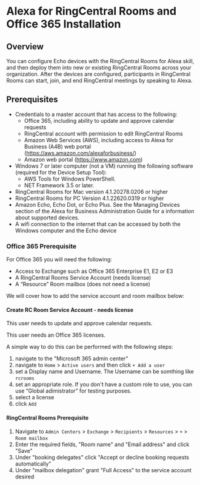 # Alexa for RingCentral Rooms and Office 365 Installation

## Overview

You can configure Echo devices with the RingCentral Rooms for Alexa skill, and then deploy them into new or existing RingCentral Rooms across your organization. After the devices are configured, participants in RingCentral Rooms can start, join, and end RingCentral meetings by speaking to Alexa.

## Prerequisites

* Credentials to a master account that has access to the following:
  * Office 365, including ability to update and approve calendar requests
  * RingCentral account with permission to edit RingCentral Rooms
  * Amazon Web Services (AWS), including access to Alexa for Business (A4B) web portal (https://aws.amazon.com/alexaforbusiness/)
  * Amazon web portal (https://www.amazon.com)
* Windows 7 or later computer (not a VM) running the following software (required for the Device Setup Tool):
  * AWS Tools for Windows PowerShell.
  * NET Framework 3.5 or later.
* RingCentral Rooms for Mac version 4.1.20278.0206 or higher
* RingCentral Rooms for PC Version 4.1.22620.0319 or higher
* Amazon Echo, Echo Dot, or Echo Plus. See the Managing Devices section of the Alexa for Business Administration Guide for a information about supported devices.
* A wifi connection to the internet that can be accessed by both the Windows computer and the Echo device


### Office 365 Prerequisite

For Office 365 you will need the following:

* Access to Exchange such as Office 365 Enterprise E1, E2 or E3
* A RingCentral Rooms Service Account (needs license)
* A “Resource” Room mailbox (does not need a license)

We will cover how to add the service account and room mailbox below:

#### Create RC Room Service Account - needs license

This user needs to update and approve calendar requests.

This user needs an Office 365 licenses.

A simple way to do this can be performed with the following steps:

1. navigate to the "Microsoft 365 admin center"
2. navigate to `Home` > `Active users` and then click `+ Add a user`
3. set a Display name and Username. The Username can be somthing like `rcrooms`
4. set an appropriate role. If you don't have a custom role to use, you can use “Global adimistrator” for testing purposes.
5. select a license
6. click `Add`

#### RingCentral Rooms Prerequisite


1. Navigate to `Admin Centers` > `Exchange` > `Recipients` > `Resources` > `+` > `Room mailbox`
2. Enter the required fields, "Room name" and "Email address" and click "Save"
3. Under "booking delegates" click "Accept or decline booking requests automatically"
4. Under "mailbox delegation" grant "Full Access" to the service account desired
